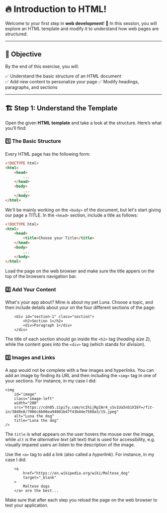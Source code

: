 # 🔥 Introduction to HTML!

Welcome to your first step in **web development**! 🚀 In this session, you will explore an HTML template and modify it to understand how web pages are structured.

---

## 🎯 **Objective**

By the end of this exercise, you will:

✅ Understand the basic structure of an HTML document  
✅ Add new content to personalize your page
✅ Modify headings, paragraphs, and sections

---

## 🏗 **Step 1: Understand the Template**

Open the given **HTML template** and take a look at the structure. Here’s what you’ll find:

### **1️⃣ The Basic Structure**

Every HTML page has the following form:

```html
<!DOCTYPE html>
<html>
    <head>
        ...
    </head>
    <body>
        ...
    </body>
</html>
```

We'll be mainly working on the `<body>` of the document, but let's start giving our page a TITLE. In the `<head>` section, include a title as follows:

```html
<!DOCTYPE html>
<html>
    <head>
        <title>Choose your Title</title>
    </head>
    <body>
        ...
    </body>
</html>
```

Load the page on the web browser and make sure the title appers on the top of the browsers navigation bar.

### **2️⃣ Add Your Content**

What's your app about? Mine is about my pet Luna. Choose a topic, and then include details about your on the four different sections of the page:

```
    <div id="section-1" class="section">
        <h2>Section 1</h2>
        <div>Paragraph 1</div>
    </div>
```

The title of each section should go inside the `<h2>` tag (_heading size 2_), while the content goes into the `<div>` tag (which stands for _division_).

### **3️⃣ Images and Links**

A app would not be complete with a few images and hyperlinks. You can add an image by finding its URL and then including the `<img>` tag in one of your sections. For instance, in my case I did:

```
<img
    id="image"
    class="image-left"
    width="200"
    src="https://cdn05.zipify.com/ncIhijRpIAr4_sSv1Ua5nb1XI6Y=/fit-in/3840x0/7066c6b08ea94801b47f43b44e7560a3/15.jpeg"
    alt="Luna the dog"
    title="Luna the dog"
/>
```

The `title` is what appears on the user hovers the mouse over the image, while `alt` is the _alternative text_ (alt text) that is used for accessibility, e.g. visually impared users an listen to the description of the image.

Use the `<a>` tag to add a link (also called a _hyperlink_). For instance, in my case I did:

```
    <a
        href="https://en.wikipedia.org/wiki/Maltese_dog"
        target="_blank"
    >
        Maltese dogs
    </a> are the best...
```

Make sure that after each step you reload the page on the web browser to test your application.
